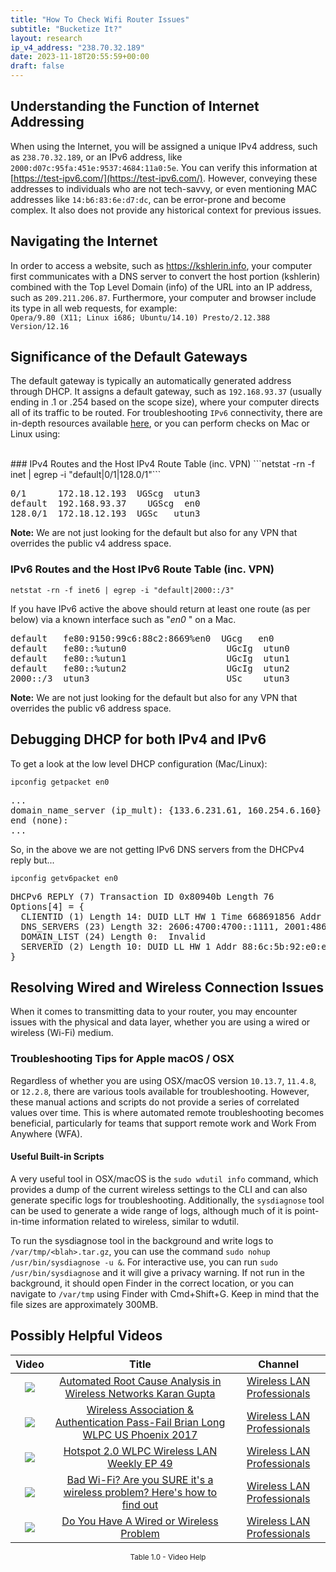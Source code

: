 ```yaml
---
title: "How To Check Wifi Router Issues"
subtitle: "Bucketize It?"
layout: research
ip_v4_address: "238.70.32.189"
date: 2023-11-18T20:55:59+00:00
draft: false
---
```


## Understanding the Function of Internet Addressing

When using the Internet, you will be assigned a unique IPv4 address, such as ```238.70.32.189```, or an IPv6 address, like ```2000:d07c:95fa:451e:9537:4684:11a0:5e```. You can verify this information at [https://test-ipv6.com/](https://test-ipv6.com/). However, conveying these addresses to individuals who are not tech-savvy, or even mentioning MAC addresses like ```14:b6:83:6e:d7:dc```, can be error-prone and become complex. It also does not provide any historical context for previous issues.
## Navigating the Internet
In order to access a website, such as https://kshlerin.info, your computer first communicates with a DNS server to convert the host portion (kshlerin) combined with the Top Level Domain (info) of the URL into an IP address, such as ```209.211.206.87```. Furthermore, your computer and browser include its type in all web requests, for example: <br>```Opera/9.80 (X11; Linux i686; Ubuntu/14.10) Presto/2.12.388 Version/12.16```
## Significance of the Default Gateways
The default gateway is typically an automatically generated address through DHCP. It assigns a default gateway, such as ```192.168.93.37``` (usually ending in .1 or .254 based on the scope size), where your computer directs all of its traffic to be routed. For troubleshooting ```IPv6``` connectivity, there are in-depth resources available [here](/blog/how-to-fix-ipv6-connectivity/), or you can perform checks on Mac or Linux using:

<br>
### IPv4 Routes and the Host IPv4 Route Table (inc. VPN)
```netstat -rn -f inet | egrep -i "default|0/1|128.0/1"```

<pre>
0/1      172.18.12.193  UGScg  utun3
default  192.168.93.37    UGScg  en0
128.0/1  172.18.12.193  UGSc   utun3</pre>

**Note:** We are not just looking for the default but also for any VPN that overrides the public v4 address space.

### IPv6 Routes and the Host IPv6 Route Table (inc. VPN)
```netstat -rn -f inet6 | egrep -i "default|2000::/3"```

If you have IPv6 active the above should return at least one route (as per below) via a known interface such as "_en0_ " on a Mac. 

<pre>
default   fe80:9150:99c6:88c2:8669%en0  UGcg   en0
default   fe80::%utun0                   UGcIg  utun0
default   fe80::%utun1                   UGcIg  utun1
default   fe80::%utun2                   UGcIg  utun2
2000::/3  utun3                          USc    utun3</pre>

**Note:** We are not just looking for the default but also for any VPN that overrides the public v6 address space.
<br>

## Debugging DHCP for both IPv4 and IPv6

To get a look at the low level DHCP configuration (Mac/Linux): 

```ipconfig getpacket en0```

<pre>
...
domain_name_server (ip_mult): {133.6.231.61, 160.254.6.160}
end (none):
...</pre>

So, in the above we are not getting IPv6 DNS servers from the DHCPv4 reply but...

```ipconfig getv6packet en0```

<pre>
DHCPv6 REPLY (7) Transaction ID 0x80940b Length 76
Options[4] = {
  CLIENTID (1) Length 14: DUID LLT HW 1 Time 668691856 Addr 14:b6:83:6e:d7:dc
  DNS_SERVERS (23) Length 32: 2606:4700:4700::1111, 2001:4860:4860::8844
  DOMAIN_LIST (24) Length 0:  Invalid
  SERVERID (2) Length 10: DUID LL HW 1 Addr 88:6c:5b:92:e0:e4
}</pre>




## Resolving Wired and Wireless Connection Issues
When it comes to transmitting data to your router, you may encounter issues with the physical and data layer, whether you are using a wired or wireless (Wi-Fi) medium.
### Troubleshooting Tips for Apple macOS / OSX
Regardless of whether you are using OSX/macOS version ```10.13.7```, ```11.4.8```, or ```12.2.8```, there are various tools available for troubleshooting. However, these manual actions and scripts do not provide a series of correlated values over time. This is where automated remote troubleshooting becomes beneficial, particularly for teams that support remote work and Work From Anywhere (WFA).
#### Useful Built-in Scripts
A very useful tool in OSX/macOS is the ```sudo wdutil info``` command, which provides a dump of the current wireless settings to the CLI and can also generate specific logs for troubleshooting. Additionally, the ```sysdiagnose``` tool can be used to generate a wide range of logs, although much of it is point-in-time information related to wireless, similar to wdutil.

To run the sysdiagnose tool in the background and write logs to ```/var/tmp/<blah>.tar.gz```, you can use the command ```sudo nohup /usr/bin/sysdiagnose -u &```. For interactive use, you can run ```sudo /usr/bin/sysdiagnose``` and it will give a privacy warning. If not run in the background, it should open Finder in the correct location, or you can navigate to ```/var/tmp``` using Finder with Cmd+Shift+G. Keep in mind that the file sizes are approximately 300MB.
## Possibly Helpful Videos

<link href="/plugins/lity/css/lity.min.css" rel="stylesheet">
<script src="/plugins/lity/js/lity.min.js"></script>
<div class="table1-start"></div>

|Video | Title | Channel |
| :---: | :---: | :---: |
|<a href="https://www.youtube.com/watch?v=34m0u23_izY" data-lity><img src="https://i.ytimg.com/vi/34m0u23_izY/default.jpg" class="img-fluid"></a>|<a href="https://www.youtube.com/watch?v=34m0u23_izY" data-lity>Automated Root Cause Analysis in Wireless Networks   Karan Gupta</a>|<a target="_blank" href="https://www.youtube.com/channel/UCIzBSS46vcqhwmBZ7ZpY-yg" >Wireless LAN Professionals</a>|
|<a href="https://www.youtube.com/watch?v=EWURmcra5_4" data-lity><img src="https://i.ytimg.com/vi/EWURmcra5_4/default.jpg" class="img-fluid"></a>|<a href="https://www.youtube.com/watch?v=EWURmcra5_4" data-lity>Wireless Association &amp; Authentication Pass-Fail   Brian Long   WLPC US Phoenix 2017</a>|<a target="_blank" href="https://www.youtube.com/channel/UCIzBSS46vcqhwmBZ7ZpY-yg" >Wireless LAN Professionals</a>|
|<a href="https://www.youtube.com/watch?v=rjE-BEVlS-0" data-lity><img src="https://i.ytimg.com/vi/rjE-BEVlS-0/default.jpg" class="img-fluid"></a>|<a href="https://www.youtube.com/watch?v=rjE-BEVlS-0" data-lity>Hotspot 2.0   WLPC Wireless LAN Weekly EP 49</a>|<a target="_blank" href="https://www.youtube.com/channel/UCIzBSS46vcqhwmBZ7ZpY-yg" >Wireless LAN Professionals</a>|
|<a href="https://www.youtube.com/watch?v=1G4qihqHZJ0" data-lity><img src="https://i.ytimg.com/vi/1G4qihqHZJ0/default.jpg" class="img-fluid"></a>|<a href="https://www.youtube.com/watch?v=1G4qihqHZJ0" data-lity>Bad Wi-Fi? Are you SURE it&#39;s a wireless problem? Here&#39;s how to find out</a>|<a target="_blank" href="https://www.youtube.com/channel/UCIzBSS46vcqhwmBZ7ZpY-yg" >Wireless LAN Professionals</a>|
|<a href="https://www.youtube.com/watch?v=AJ29knJ5Rsk" data-lity><img src="https://i.ytimg.com/vi/AJ29knJ5Rsk/default.jpg" class="img-fluid"></a>|<a href="https://www.youtube.com/watch?v=AJ29knJ5Rsk" data-lity>Do You Have A Wired or Wireless Problem</a>|<a target="_blank" href="https://www.youtube.com/channel/UCIzBSS46vcqhwmBZ7ZpY-yg" >Wireless LAN Professionals</a>|

<center><small>Table 1.0 - Video Help</small></center>
 <br>
<div class="table1-end"></div>
<script type="text/javascript">
(function() {
    $('div.table1-start').nextUntil('div.table1-end', 'table').addClass('table thead-dark table-striped table-responsive rounded').attr('id', 't1');
    $('#t1').find('thead').addClass('thead-dark');
})();
</script>
